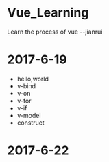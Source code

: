 # Vue_Learning
 Learn the process of vue --jianrui

# 2017-6-19
- hello,world
- v-bind
- v-on
- v-for
- v-if
- v-model
- construct

# 2017-6-22